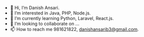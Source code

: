 - 👋 Hi, I’m Danish Ansari.
- 👀 I’m interested in Java, PHP, Node.js.
- 🌱 I’m currently learning Python, Laravel, React.js.
- 💞️ I’m looking to collaborate on ...
- 📫 How to reach me 981621822, danishansarib3@gmail.com.

<!---
danishansarib3/danishansarib3 is a ✨ special ✨ repository because its `README.md` (this file) appears on your GitHub profile.
You can click the Preview link to take a look at your changes.
--->
